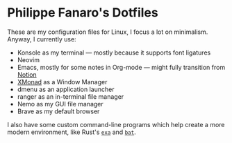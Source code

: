 # Philippe Fanaro's Dotfiles

These are my configuration files for Linux, I focus a lot on minimalism. Anyway, I currently use:

- Konsole as my terminal &mdash; mostly because it supports font ligatures
- Neovim
- Emacs, mostly for some notes in Org-mode &mdash; might fully transition from [Notion][notion]
- [XMonad][xmonad] as a Window Manager
- dmenu as an application launcher
- ranger as an in-terminal file manager
- Nemo as my GUI file manager
- Brave as my default browser

I also have some custom command-line programs which help create a more modern environment, like Rust's [`exa`][exa] and [`bat`][bat].


[bat]: https://github.com/sharkdp/bat
[exa]: https://github.com/ogham/exa
[notion]: https://notion.so/
[xmonad]: https://xmonad.org/

